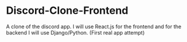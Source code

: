 # Discord-Clone-Frontend
A clone of the discord app. I will use React.js for the frontend and for the backend I will use Django/Python. (First real app attempt)
